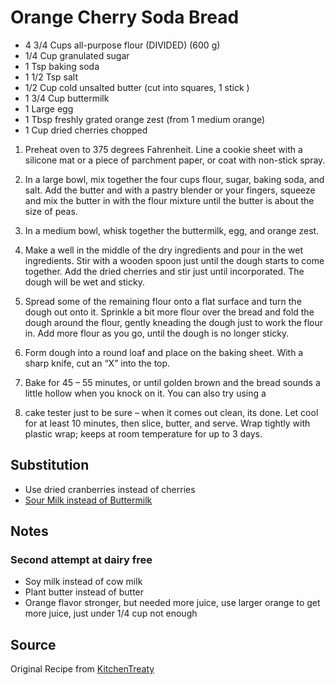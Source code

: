 # Orange Cherry Soda Bread

* 4 3/4 Cups all-purpose flour (DIVIDED) (600 g)
* 1/4 Cup granulated sugar
* 1 Tsp baking soda
* 1 1/2 Tsp salt
* 1/2 Cup cold unsalted butter (cut into squares, 1 stick )
* 1 3/4 Cup buttermilk
* 1 Large egg
* 1 Tbsp freshly grated orange zest (from 1 medium orange)
* 1 Cup dried cherries chopped


1. Preheat oven to 375 degrees Fahrenheit. Line a cookie sheet with a silicone mat or a piece of parchment paper, or coat with non-stick spray.

2. In a large bowl, mix together the four cups flour, sugar, baking soda, and salt.
Add the butter and with a pastry blender or your fingers, squeeze and mix the butter in with the flour mixture until the butter is about the size of peas.

3. In a medium bowl, whisk together the buttermilk, egg, and orange zest.

4. Make a well in the middle of the dry ingredients and pour in the wet ingredients. Stir with a wooden spoon just until the dough starts to come together. Add the dried cherries and stir just until incorporated. The dough will be wet and sticky.

5. Spread some of the remaining flour onto a flat surface and turn the dough out onto it. Sprinkle a bit more flour over the bread and fold the dough around the flour, gently kneading the dough just to work the flour in. Add more flour as you go, until the dough is no longer sticky.

6. Form dough into a round loaf and place on the baking sheet. With a sharp knife, cut an “X” into the top.

7. Bake for 45 – 55 minutes, or until golden brown and the bread sounds a little hollow when you knock on it. You can also try using a 

8. cake tester just to be sure – when it comes out clean, its done. Let cool for at least 10 minutes, then slice, butter, and serve. Wrap tightly with plastic wrap; keeps at room temperature for up to 3 days.


## Substitution
* Use dried cranberries instead of cherries
* [Sour Milk instead of Buttermilk](../Substitutes/buttermilk-substitute)

## Notes
### Second attempt at dairy free
 - Soy milk instead of cow milk
 - Plant butter instead of butter
 - Orange flavor stronger, but needed more juice, use larger orange to get more juice, just under 1/4 cup not enough


## Source
Original Recipe from [KitchenTreaty](https://www.kitchentreaty.com/cranberry-orange-irish-soda-bread/)